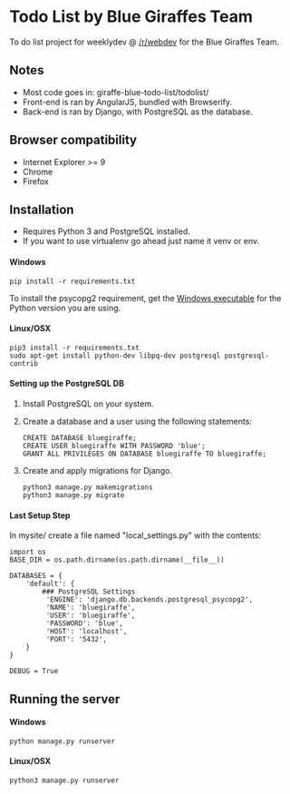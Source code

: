 # Todo List by Blue Giraffes Team
To do list project for weeklydev @ [/r/webdev](https://www.reddit.com/r/webdev/) for the Blue Giraffes Team.

## Notes
* Most code goes in: giraffe-blue-todo-list/todolist/
* Front-end is ran by AngularJS, bundled with Browserify.
* Back-end is ran by Django, with PostgreSQL as the database.

## Browser compatibility
* Internet Explorer >= 9
* Chrome
* Firefox

## Installation
* Requires Python 3 and PostgreSQL installed.
* If you want to use virtualenv go ahead just name it venv or env.

#### Windows
```
pip install -r requirements.txt
```

To install the psycopg2 requirement, get the [Windows executable](http://www.stickpeople.com/projects/python/win-psycopg/) for the Python version you are using.

#### Linux/OSX
```
pip3 install -r requirements.txt
sudo apt-get install python-dev libpq-dev postgresql postgresql-contrib
```

#### Setting up the PostgreSQL DB
1. Install PostgreSQL on your system.
2. Create a database and a user using the following statements:
    ```
    CREATE DATABASE bluegiraffe;
    CREATE USER bluegiraffe WITH PASSWORD 'blue';
    GRANT ALL PRIVILEGES ON DATABASE bluegiraffe TO bluegiraffe;
    ```

3. Create and apply migrations for Django.
    ```
    python3 manage.py makemigrations
    python3 manage.py migrate
    ```

#### Last Setup Step
In mysite/ create a file named "local_settings.py" with the contents:
```
import os
BASE_DIR = os.path.dirname(os.path.dirname(__file__))

DATABASES = {
    'default': {
        ### PostgreSQL Settings
         'ENGINE': 'django.db.backends.postgresql_psycopg2',
         'NAME': 'bluegiraffe',
         'USER': 'bluegiraffe',
         'PASSWORD': 'blue',
         'HOST': 'localhost',
         'PORT': '5432',
    }
}

DEBUG = True
```

## Running the server
#### Windows
```
python manage.py runserver
```

#### Linux/OSX
```
python3 manage.py runserver
```
